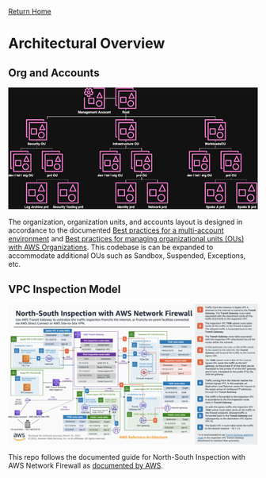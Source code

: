 [Return Home](../README.md#documentation)

# Architectural Overview

## Org and Accounts
<p align="center"><img src="../drawings/org-and-account-layout.drawio.png"/></p>

The organization, organization units, and accounts layout is designed in accordance to the documented [Best practices for a multi-account environment](https://docs.aws.amazon.com/organizations/latest/userguide/orgs_best-practices.html) and [Best practices for managing organizational units (OUs) with AWS Organizations](https://docs.aws.amazon.com/organizations/latest/userguide/orgs_manage_ous_best_practices.html). This codebase is can be expanded to accommodate additional OUs such as Sandbox, Suspended, Exceptions, etc.

## VPC Inspection Model

<p align="center"><img src="../drawings/vpc-north-south-inspection-firewall.png"/></p>

This repo follows the documented guide for North-South Inspection with AWS Network Firewall as [documented by AWS](https://d1.awsstatic.com/architecture-diagrams/ArchitectureDiagrams/inspection-deployment-models-with-AWS-network-firewall-ra.pdf).